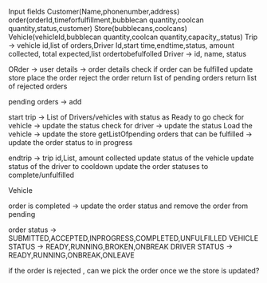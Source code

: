 Input fields
	Customer(Name,phonenumber,address)
	order(orderId,timeforfulfillment,bubblecan quantity,coolcan quantity,status,customer)
	Store(bubblecans,coolcans)
	Vehicle(vehicleId,bubblecan quantity,coolcan quantity,capacity,,status)
	Trip -> vehicle id,list of orders,Driver Id,start time,endtime,status, amount collected, total expected,list<orders> ordertobefulfolled	
	Driver -> id, name, status

ORder -> user details -> order details
check if order can be fulfilled
update store
place the order
reject the order
return list of pending orders
return list of rejected orders


pending orders -> add

start trip -> 
	List of Drivers/vehicles with status as Ready to go
	check for vehicle -> update the status
	check for driver -> update the status
	Load the vehicle -> update the store
	getListOfpending orders that can be fulfilled -> update the order status to in progress
	

endtrip -> trip id,List<unfulfilled orders>, amount collected
	update status of the vehicle
	update status of the driver to cooldown
	update the order statuses to complete/unfulfilled
	

Vehicle 

order is completed -> update the order status and remove the order from pending


order status -> SUBMITTED,ACCEPTED,INPROGRESS,COMPLETED,UNFULFILLED
VEHICLE STATUS -> READY,RUNNING,BROKEN,ONBREAK
DRIVER STATUS -> READY,RUNNING,ONBREAK,ONLEAVE


if the order is rejected , can we pick the order once we the store is updated?
